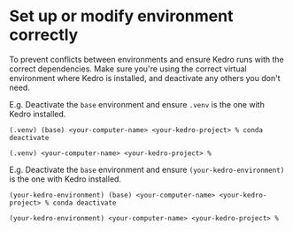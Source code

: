 # Set up or modify environment correctly

To prevent conflicts between environments and ensure Kedro runs with the correct dependencies. Make sure you're using the correct virtual environment where Kedro is installed, and deactivate any others you don't need.


E.g. Deactivate the `base` environment and ensure `.venv` is the one with Kedro installed.

`(.venv) (base) <your-computer-name> <your-kedro-project> % conda deactivate`

`(.venv) <your-computer-name> <your-kedro-project> %` 

E.g. Deactivate the `base` environment and ensure `(your-kedro-environment)` is the one with Kedro installed.

`(your-kedro-environment) (base) <your-computer-name> <your-kedro-project> % conda deactivate`

`(your-kedro-environment) <your-computer-name> <your-kedro-project> %`